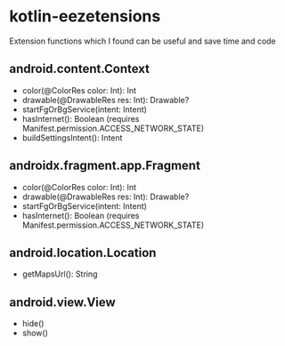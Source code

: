 # kotlin-eezetensions
Extension functions which I found can be useful and save time and code

## android.content.Context

- color(@ColorRes color: Int): Int
- drawable(@DrawableRes res: Int): Drawable?
- startFgOrBgService(intent: Intent)
- hasInternet(): Boolean (requires Manifest.permission.ACCESS_NETWORK_STATE)
- buildSettingsIntent(): Intent 

## androidx.fragment.app.Fragment

- color(@ColorRes color: Int): Int
- drawable(@DrawableRes res: Int): Drawable?
- startFgOrBgService(intent: Intent)
- hasInternet(): Boolean (requires Manifest.permission.ACCESS_NETWORK_STATE)

## android.location.Location

- getMapsUrl(): String


## android.view.View

- hide()
- show()

